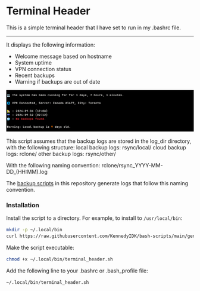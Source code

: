 # Terminal Header

This is a simple terminal header that I have set to run in my .bashrc file.

---

It displays the following information:

- Welcome message based on hostname
- System uptime
- VPN connection status
- Recent backups
- Warning if backups are out of date

![](header-screenshot.png)

This script assumes that the backup logs are stored in the log_dir directory, with the following structure:
local backup logs: rsync/local/
cloud backup logs: rclone/
other backup logs: rsync/other/

With the following naming convention: rclone/rsync_YYYY-MM-DD_(HH:MM).log

The [backup scripts](https://github.com/KennedyIDK/bash-scripts/tree/main/backup-scripts) in this repository generate logs that follow this naming convention.

### Installation

Install the script to a directory. For example, to install to `/usr/local/bin`:
```sh
mkdir -p ~/.local/bin
curl https://raw.githubusercontent.com/KennedyIDK/bash-scripts/main/general-scripts/terminal_header/terminal_header.sh -o ~/.local/bin/terminal_header.sh
```

Make the script executable:
```sh
chmod +x ~/.local/bin/terminal_header.sh
```

Add the following line to your .bashrc or .bash_profile file:
```sh
~/.local/bin/terminal_header.sh
```
